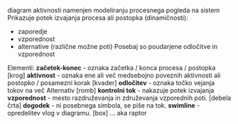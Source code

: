 diagram aktivnosti
namenjen modeliranju procesnega pogleda na sistem
Prikazuje potek izvajanja procesa ali postopka (dinamičnosti):
- zaporedje
- vzporednost
- alternative (različne možne poti)
Posebaj so poudarjene odločitve in vzporednost

Elementi:
**začetek-konec** - oznaka začetka / konca procesa / postopka \[krog]
**aktivnost** - oznaka ene ali več medsebojno poveznih aktivnosti ali postopko / posamezni korak \[kvader]
**odločitev** - oznaka točko vejanja tokov na več Alternativ \[romb]
**kontrolni tok** - nakazuje potek izvajanja 
**vzporednost** - mesto razdruževanja in združevanja vzporednih poti. \[debela črta]
**dogodek** - ni posebnega simbola, se piše na tok.
**swimline** - opredelitev vlog v  diagramu. \[box]
...
aka raptor